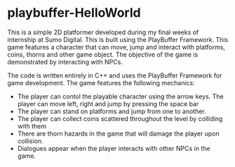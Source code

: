 # playbuffer-HelloWorld

This is a simple 2D platformer developed during my final weeks of internship at Sumo Digital. This is built using the PlayBuffer Framework. This game features a character that can move, jump and interact with platforms, coins, thorns and other game object. The objective of the game is demonstrated by interacting with NPCs. 

The code is written entirely in C++ and uses the PlayBuffer Framework for game development. The game features the following mechanics: 

- The player can contol the playable character using the arrow keys. The player can move left, right and jump by pressing the space bar
- The player can stand on platforms and jump from one to another.
- The player can collect coins scattered throughout the level by colliding with them
- There are thorn hazards in the game that will damage the player upon collision.
- Dialogues appear when the player interacts with other NPCs in the game. 
